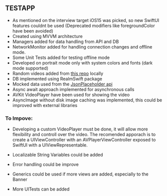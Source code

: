 ## TESTAPP

- As mentioned on the interview target iOS15 was picked, so new SwiftUI features couldnt be used (Deprecated modifiers like foregroundColor have been avoided)
- Created using MVVM architecture
- Managers added for data handling from API and DB
- NetworkMonitor added for handling connection changes and offline mode.
- Some Unit Tests added for testing offline mode
- Developed on portrait mode only with system colors and fonts (dark mode supported)
- Random videos added from [this repo][l1] locally
- DB implemented using RealmSwift package
- Mocked data used from the [JsonPlaceholder api][l2]
- Async await approach implemented for asynchronous calls
- AVKit VideoPlayer have been used for showing the video
- AsyncImage without disk image caching was implemented, this could be improved with external libraries

### To Impove:

- Developing a custom VideoPlayer must be done, it will allow more flexibility and controll over the video. The recomended apporach is to create a UIViewController with an AVPlayerViewController exposed to SwiftUI with a UIViewRepresentable.
- Localizable String Variables could be added
- Error handling could be improve
- Generics could be used if more views are added, especially to the Banner
- More UITests can be added

  [l1]: https://gist.github.com/poudyalanil/ca84582cbeb4fc123a13290a586da925
  [l2]: https://jsonplaceholder.typicode.com
